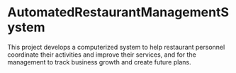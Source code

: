 # AutomatedRestaurantManagementSystem
This project develops a computerized system to help restaurant personnel coordinate their activities and improve their services, and for the management to track business growth and create future plans.
